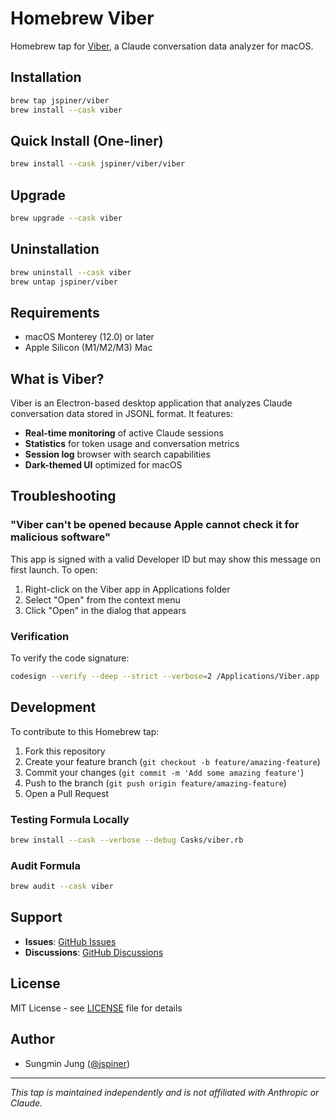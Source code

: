 # Homebrew Viber

Homebrew tap for [Viber](https://github.com/jspiner/viber), a Claude conversation data analyzer for macOS.

## Installation

```bash
brew tap jspiner/viber
brew install --cask viber
```

## Quick Install (One-liner)

```bash
brew install --cask jspiner/viber/viber
```

## Upgrade

```bash
brew upgrade --cask viber
```

## Uninstallation

```bash
brew uninstall --cask viber
brew untap jspiner/viber
```

## Requirements

- macOS Monterey (12.0) or later
- Apple Silicon (M1/M2/M3) Mac

## What is Viber?

Viber is an Electron-based desktop application that analyzes Claude conversation data stored in JSONL format. It features:

- **Real-time monitoring** of active Claude sessions
- **Statistics** for token usage and conversation metrics
- **Session log** browser with search capabilities
- **Dark-themed UI** optimized for macOS

## Troubleshooting

### "Viber can't be opened because Apple cannot check it for malicious software"

This app is signed with a valid Developer ID but may show this message on first launch. To open:

1. Right-click on the Viber app in Applications folder
2. Select "Open" from the context menu
3. Click "Open" in the dialog that appears

### Verification

To verify the code signature:
```bash
codesign --verify --deep --strict --verbose=2 /Applications/Viber.app
```

## Development

To contribute to this Homebrew tap:

1. Fork this repository
2. Create your feature branch (`git checkout -b feature/amazing-feature`)
3. Commit your changes (`git commit -m 'Add some amazing feature'`)
4. Push to the branch (`git push origin feature/amazing-feature`)
5. Open a Pull Request

### Testing Formula Locally

```bash
brew install --cask --verbose --debug Casks/viber.rb
```

### Audit Formula

```bash
brew audit --cask viber
```

## Support

- **Issues**: [GitHub Issues](https://github.com/jspiner/viber/issues)
- **Discussions**: [GitHub Discussions](https://github.com/jspiner/viber/discussions)

## License

MIT License - see [LICENSE](LICENSE) file for details

## Author

- Sungmin Jung ([@jspiner](https://github.com/jspiner))

---

*This tap is maintained independently and is not affiliated with Anthropic or Claude.*
